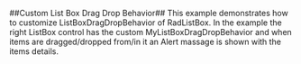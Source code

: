 ##Custom List Box Drag Drop Behavior##
This example demonstrates how to customize ListBoxDragDropBehavior of RadListBox. In the example the right ListBox control has the custom MyListBoxDragDropBehavior and when items are dragged/dropped from/in it an Alert massage is shown with the items details.